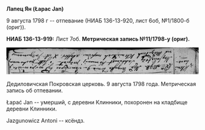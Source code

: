 **Лапец Ян (Łapаc Jan)**

9 августа 1798 г -- отпевание (НИАБ 136-13-920, лист 6об, №1/1800-б
(ориг)).

**НИАБ 136-13-919:** Лист 7об. **Метрическая запись №11/1798-у (ориг).**

![](./media/4b654175ddc941478d472cfc2bea5faaabd79fdb.png)

Дедиловичская Покровская церковь. 9 августа 1798 года. Метрическая
запись об отпевании.

Łapać Jan -- умерший, с деревни Клинники, похоронен на кладбище деревни
Клинники.

Jazgunowicz Antoni -- ксёндз.
